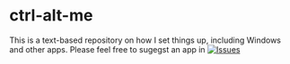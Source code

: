 # ctrl-alt-me
This is a text-based repository on how I set things up, including Windows and other apps. 
Please feel free to sugegst an app in [![Issues](https://img.shields.io/badge/Issues-blue)](https://github.com/zakdev12312/ctrl-alt-me/issues)



